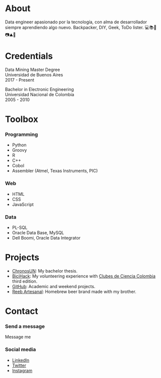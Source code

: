# About
Data engineer apasionado por la tecnología, con alma de desarrollador siempre aprendiendo algo nuevo.
Backpacker, DIY, Geek, ToDo lister.
💻📚👾📷⛰️🧗‍
  
  
# Credentials
Data Mining Master Degree  
Universidad de Buenos Aires  
2017 - Present  
  
Bachelor in Electronic Engineering  
Universidad Nacional de Colombia  
2005 - 2010  
  
  
# Toolbox
### Programming
  * Python
  * Groovy
  * R
  * C++
  * Cobol
  * Assembler (Atmel, Texas Instruments, PIC)
  
### Web
  * HTML
  * CSS
  * JavaScript
    
### Data
  * PL-SQL
  * Oracle Data Base, MySQL
  * Dell Boomi, Oracle Data Integrator   
  
  
# Projects
  * [ChronosUN](http://chronosun.blogspot.com): My bachelor thesis.
  * [BiciHack](http://bicihack.blogspot.com): My volunteering experience with [Clubes de Ciencia Colombia](https://clubesdeciencia.co) third edition. 
  * [GitHub](https://github.com/jaimeHMol): Academic and weekend projects.
  * [Reeb Artesanal](http://www.reebartesanal.co): Homebrew beer brand made with my brother.
  
  
# Contact
### Send a message
Message me  

### Social media
  * [LinkedIn](https://www.linkedin.com/in/jaimeHMol)
  * [Twitter](https://twitter.com/JaimeHMol)
  * [Instagram](https://www.instagram.com/jaimeHMol)
